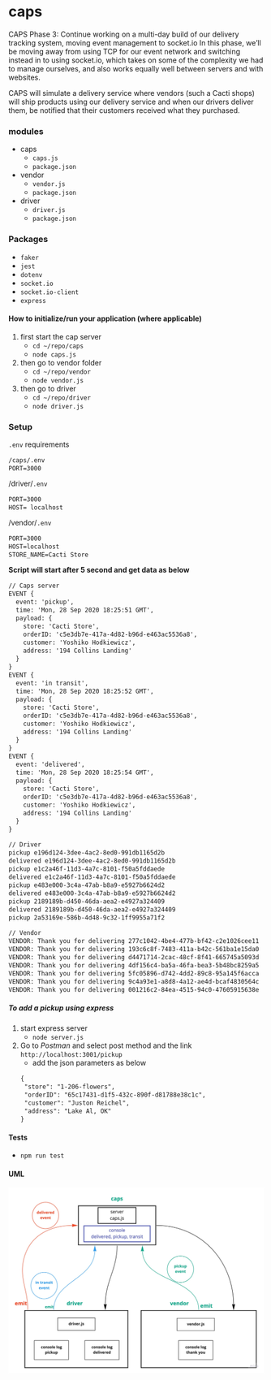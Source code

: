 # caps

CAPS Phase 3: Continue working on a multi-day build of our delivery tracking system, moving event management to socket.io
In this phase, we’ll be moving away from using TCP for our event network and switching instead in to using socket.io, which takes on some of the complexity we had to manage ourselves, and also works equally well between servers and with websites.

CAPS will simulate a delivery service where vendors (such a Cacti shops) will ship products using our delivery service and when our drivers deliver them, be notified that their customers received what they purchased.


### modules
- caps
   - `caps.js`
   - `package.json`
- vendor
   - `vendor.js`
   - `package.json`
- driver
   - `driver.js`
   - `package.json`

### Packages
- `faker`
- `jest`
- `dotenv`
- `socket.io`
- `socket.io-client`
- `express`

#### How to initialize/run your application (where applicable)
1. first start the cap server
   - `cd ~/repo/caps`
   - `node caps.js`
2. then go to vendor folder
   - `cd ~/repo/vendor`
   - `node vendor.js`
3. then go to driver
   - `cd ~/repo/driver`
   - `node driver.js`

### Setup
`.env` requirements
```
/caps/.env
PORT=3000
```
/driver/`.env`
```
PORT=3000
HOST= localhost
```

/vendor/`.env`
```
PORT=3000
HOST=localhost
STORE_NAME=Cacti Store
```


**Script will start after 5 second and get data as below**

```
// Caps server
EVENT {
  event: 'pickup',
  time: 'Mon, 28 Sep 2020 18:25:51 GMT',
  payload: {
    store: 'Cacti Store',
    orderID: 'c5e3db7e-417a-4d82-b96d-e463ac5536a8',
    customer: 'Yoshiko Hodkiewicz',
    address: '194 Collins Landing'
  }
}
EVENT {
  event: 'in transit',
  time: 'Mon, 28 Sep 2020 18:25:52 GMT',
  payload: {
    store: 'Cacti Store',
    orderID: 'c5e3db7e-417a-4d82-b96d-e463ac5536a8',
    customer: 'Yoshiko Hodkiewicz',
    address: '194 Collins Landing'
  }
}
EVENT {
  event: 'delivered',
  time: 'Mon, 28 Sep 2020 18:25:54 GMT',
  payload: {
    store: 'Cacti Store',
    orderID: 'c5e3db7e-417a-4d82-b96d-e463ac5536a8',
    customer: 'Yoshiko Hodkiewicz',
    address: '194 Collins Landing'
  }
}
```

```
// Driver
pickup e196d124-3dee-4ac2-8ed0-991db1165d2b
delivered e196d124-3dee-4ac2-8ed0-991db1165d2b
pickup e1c2a46f-11d3-4a7c-8101-f50a5fddaede
delivered e1c2a46f-11d3-4a7c-8101-f50a5fddaede
pickup e483e000-3c4a-47ab-b8a9-e5927b6624d2
delivered e483e000-3c4a-47ab-b8a9-e5927b6624d2
pickup 2189189b-d450-46da-aea2-e4927a324409
delivered 2189189b-d450-46da-aea2-e4927a324409
pickup 2a53169e-586b-4d48-9c32-1ff9955a71f2
```

```
// Vendor
VENDOR: Thank you for delivering 277c1042-4be4-477b-bf42-c2e1026cee11
VENDOR: Thank you for delivering 193c6c8f-7483-411a-b42c-561ba1e15da0
VENDOR: Thank you for delivering d4471714-2cac-48cf-8f41-665745a5093d
VENDOR: Thank you for delivering 4df156c4-ba5a-46fa-bea3-5b48bc8259a5
VENDOR: Thank you for delivering 5fc05896-d742-4dd2-89c8-95a145f6acca
VENDOR: Thank you for delivering 9c4a93e1-a8d8-4a12-ae4d-bcaf4830564c
VENDOR: Thank you for delivering 001216c2-84ea-4515-94c0-47605915638e
```

##### To add a _pickup_ using express
1. start express server
   - `node server.js`
2. Go to _Postman_ and select post method and the link `http://localhost:3001/pickup`
   - add the json parameters as below
   ```
   {
    "store": "1-206-flowers",
    "orderID": "65c17431-d1f5-432c-890f-d81788e38c1c",
    "customer": "Juston Reichel",
    "address": "Lake Al, OK"
   }
   ```

#### Tests
- `npm run test`

#### UML

![UML](./assets/uml3.jpg)
